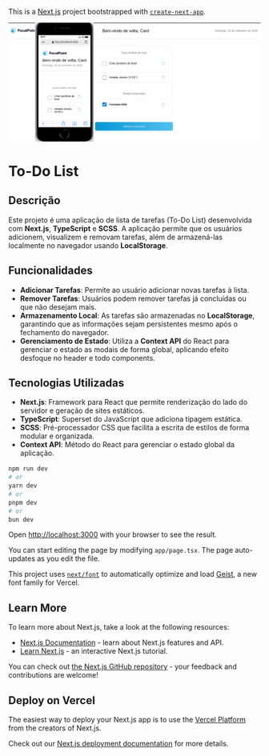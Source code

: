 This is a [Next.js](https://nextjs.org) project bootstrapped with [`create-next-app`](https://nextjs.org/docs/app/api-reference/cli/create-next-app).

![Home do Portfolio](/src/img/to-do-list.png)

# To-Do List

## Descrição
Este projeto é uma aplicação de lista de tarefas (To-Do List) desenvolvida com **Next.js**, **TypeScript** e **SCSS**. A aplicação permite que os usuários adicionem, visualizem e removam tarefas, além de armazená-las localmente no navegador usando **LocalStorage**.

## Funcionalidades
- **Adicionar Tarefas**: Permite ao usuário adicionar novas tarefas à lista.
- **Remover Tarefas**: Usuários podem remover tarefas já concluídas ou que não desejam mais.
- **Armazenamento Local**: As tarefas são armazenadas no **LocalStorage**, garantindo que as informações sejam persistentes mesmo após o fechamento do navegador.
- **Gerenciamento de Estado**: Utiliza a **Context API** do React para gerenciar o estado as modais de forma global, aplicando efeito desfoque no header e todo components.

## Tecnologias Utilizadas
- **Next.js**: Framework para React que permite renderização do lado do servidor e geração de sites estáticos.
- **TypeScript**: Superset do JavaScript que adiciona tipagem estática.
- **SCSS**: Pré-processador CSS que facilita a escrita de estilos de forma modular e organizada.
- **Context API**: Método do React para gerenciar o estado global da aplicação.

```bash
npm run dev
# or
yarn dev
# or
pnpm dev
# or
bun dev
```

Open [http://localhost:3000](http://localhost:3000) with your browser to see the result.

You can start editing the page by modifying `app/page.tsx`. The page auto-updates as you edit the file.

This project uses [`next/font`](https://nextjs.org/docs/app/building-your-application/optimizing/fonts) to automatically optimize and load [Geist](https://vercel.com/font), a new font family for Vercel.

## Learn More

To learn more about Next.js, take a look at the following resources:

- [Next.js Documentation](https://nextjs.org/docs) - learn about Next.js features and API.
- [Learn Next.js](https://nextjs.org/learn) - an interactive Next.js tutorial.

You can check out [the Next.js GitHub repository](https://github.com/vercel/next.js) - your feedback and contributions are welcome!

## Deploy on Vercel

The easiest way to deploy your Next.js app is to use the [Vercel Platform](https://vercel.com/new?utm_medium=default-template&filter=next.js&utm_source=create-next-app&utm_campaign=create-next-app-readme) from the creators of Next.js.

Check out our [Next.js deployment documentation](https://nextjs.org/docs/app/building-your-application/deploying) for more details.
